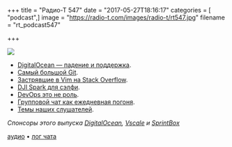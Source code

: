 +++
title = "Радио-Т 547"
date = "2017-05-27T18:16:17"
categories = [ "podcast",]
image = "https://radio-t.com/images/radio-t/rt547.jpg"
filename = "rt_podcast547"

+++

![](https://radio-t.com/images/radio-t/rt547.jpg)

- [DigitalOcean — падение и поддержка](https://status.digitalocean.com/incidents/0t54zmb3f1vm).
- [Самый большой Git](https://blogs.msdn.microsoft.com/bharry/2017/05/24/the-largest-git-repo-on-the-planet/).
- [Застрявшие в Vim на Stack Overflow](https://thenextweb.com/dd/2017/05/24/vim-complicated-million-people-looked-exit-stack-overflow/).
- [DJI Spark для сэлфи](https://www.slashgear.com/dji-spark-drone-gesture-pilot-pricing-camera-autopilot-details-24486246/).
- [DevOps это не роль](https://dev.jlelse.eu/devops-is-a-culture-not-a-role-be1bed149b0?gi=58da7e1959e3).
- [Групповой чат как ежедневная погоня](https://habrahabr.ru/company/alconost/blog/329422/).
- [Темы наших слушателей](https://radio-t.com/p/2017/05/23/prep-547/).

*Спонсоры этого выпуска [DigitalOcean](https://do.co/radiot), [Vscale](http://bit.ly/radio-t_vscale) и [SprintBox](http://bit.ly/2qfc9W8)*

[аудио](https://cdn.radio-t.com/rt_podcast547.mp3) • [лог чата](http://chat.radio-t.com/logs/radio-t-547.html)
<audio src="https://cdn.radio-t.com/rt_podcast547.mp3" preload="none"></audio>
